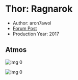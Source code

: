 # Thor: Ragnarok

* Author: aron7awol
* [Forum Post](https://www.avsforum.com/threads/bass-eq-for-filtered-movies.2995212/post-56759162)
* Production Year: 2017

## Atmos

![img 0](https://i.imgur.com/n5pCpW9.jpg)

![img 0](https://i.imgur.com/UczvnrH.jpg)

